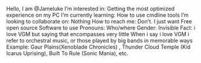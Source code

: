 Hello, I am @Jameluke
I’m interested in: Getting the most optimized experience on my PC
I’m currently learning: How to use cmdline tools
I’m looking to collaborate on: Nothing
How to reach me: Don't. I just want Free open source Software to use
Pronouns: Who/where
Gender: Invisible
Fact: i love VGM but saying that encompasses very little
When i say i love VGM i refer to orchestral music, or those played by big bands in memorable ways
Example: Gaur Plains(Xenoblade Chronicles) , Thunder Cloud Temple (Kid Icarus Uprising), Built To Rule (Sonic Mania), etc.
